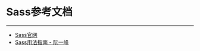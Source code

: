 # Sass参考文档

---

* [Sass官网](http://sass-lang.com/)
* [Sass用法指南 - 阮一峰](http://www.ruanyifeng.com/blog/2012/06/sass.html)



